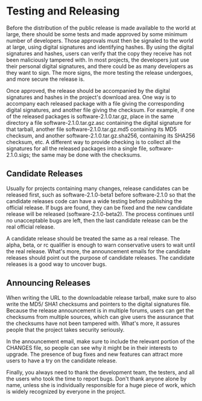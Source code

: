 # Testing and Releasing

Before the distribution of the public release is made available to the world at large, there should be some tests and made approved by some minimum number of developers. Those approvals must then be signaled to the world at large, using digital signatures and identifying hashes. By using the digital signatures and hashes, users can verify that the copy they receive has not been maliciously tampered with. In most projects, the developers just use their personal digital signatures, and there could be as many developers as they want to sign. The more signs, the more testing the release undergoes, and more secure the release is.

Once approved, the release should be accompanied by the digital signatures and hashes in the project's download area. One way is to accompany each released package with a file giving the corresponding digital signatures, and another file giving the checksum. For example, if one of the released packages is software-2.1.0.tar.gz, place in the same directory a file software-2.1.0.tar.gz.asc containing the digital signature for that tarball, another file software-2.1.0.tar.gz.md5 containing its MD5 checksum, and another software-2.1.0.tar.gz.sha256, containing its SHA256 checksum, etc. A different way to provide checking is to collect all the signatures for all the released packages into a single file, software-2.1.0.sigs; the same may be done with the checksums.

## Candidate Releases

Usually for projects containing many changes, release candidates can be released first, such as software-2.1.0-beta1 before software-2.1.0 so that the candidate releases code can have a wide testing before publishing the official release. If bugs are found, they can be fixed and the new candidate release will be released \(software-2.1.0-beta2\). The process continues until no unacceptable bugs are left, then the last candidate release can be the real official release.

A candidate release should be treated the same as a real release. The alpha, beta, or rc qualifier is enough to warn conservative users to wait until the real release. What's more, the announcement emails for the candidate releases should point out the purpose of candidate releases. The candidate releases is a good way to uncover bugs.

## Announcing Releases

When writing the URL to the downloadable release tarball, make sure to also write the MD5/ SHA1 checksums and pointers to the digital signatures file. Because the release announcement is in multiple forums, users can get the checksums from multiple sources, which can give users the assurance that the checksums have not been tampered with. What's more, it assures people that the project takes security seriously.

In the announcement email, make sure to include the relevant portion of the CHANGES file, so people can see why it might be in their interests to upgrade. The presence of bug fixes and new features can attract more users to have a try on the candidate release.

Finally, you always need to thank the development team, the testers, and all the users who took the time to report bugs. Don't thank anyone alone by name, unless she is individually responsible for a huge piece of work, which is widely recognized by everyone in the project.


